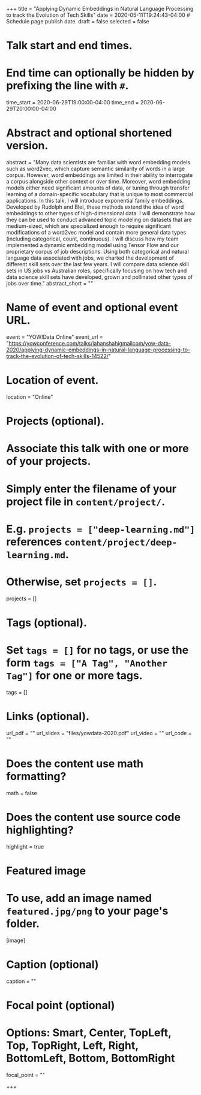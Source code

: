 +++
title = "Applying Dynamic Embeddings in Natural Language Processing to track the Evolution of Tech Skills"
date = 2020-05-11T19:24:43-04:00  # Schedule page publish date.
draft = false
selected = false

# Talk start and end times.
#   End time can optionally be hidden by prefixing the line with `#`.
time_start = 2020-06-29T19:00:00-04:00
time_end = 2020-06-29T20:00:00-04:00

# Abstract and optional shortened version.
abstract = "Many data scientists are familiar with word embedding models such as word2vec, which capture semantic similarity of words in a large corpus. However, word embeddings are limited in their ability to interrogate a corpus alongside other context or over time. Moreover, word embedding models either need significant amounts of data, or tuning through transfer learning of a domain-specific vocabulary that is unique to most commercial applications. In this talk, I will introduce exponential family embeddings. Developed by Rudolph and Blei, these methods extend the idea of word embeddings to other types of high-dimensional data. I will demonstrate how they can be used to conduct advanced topic modeling on datasets that are medium-sized, which are specialized enough to require significant modifications of a word2vec model and contain more general data types (including categorical, count, continuous). I will discuss how my team implemented a dynamic embedding model using Tensor Flow and our proprietary corpus of job descriptions. Using both categorical and natural language data associated with jobs, we charted the development of different skill sets over the last few years. I will compare data science skill sets in US jobs vs Australian roles, specifically focusing on how tech and data science skill sets have developed, grown and pollinated other types of jobs over time."
abstract_short = ""

# Name of event and optional event URL.
event = "YOW!Data Online"
event_url = "https://yowconference.com/talks/jahanshahigmailcom/yow-data-2020/applying-dynamic-embeddings-in-natural-language-processing-to-track-the-evolution-of-tech-skills-14522/"

# Location of event.
location = "Online"

# Projects (optional).
#   Associate this talk with one or more of your projects.
#   Simply enter the filename of your project file in `content/project/`.
#   E.g. `projects = ["deep-learning.md"]` references `content/project/deep-learning.md`.
#   Otherwise, set `projects = []`.
projects = []

# Tags (optional).
#   Set `tags = []` for no tags, or use the form `tags = ["A Tag", "Another Tag"]` for one or more tags.
tags = []

# Links (optional).
url_pdf = ""
url_slides = "files/yowdata-2020.pdf"
url_video = ""
url_code = ""

# Does the content use math formatting?
math = false

# Does the content use source code highlighting?
highlight = true

# Featured image
# To use, add an image named `featured.jpg/png` to your page's folder. 
[image]
  # Caption (optional)
  caption = ""

  # Focal point (optional)
  # Options: Smart, Center, TopLeft, Top, TopRight, Left, Right, BottomLeft, Bottom, BottomRight
  focal_point = ""

+++
